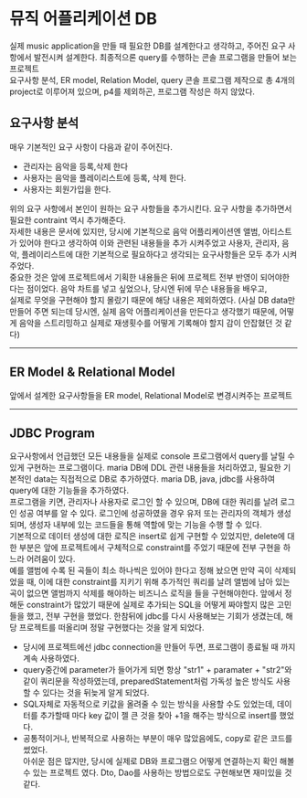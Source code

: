 # 뮤직 어플리케이션 DB  
실제 music application을 만들 때 필요한 DB를 설계한다고 생각하고, 주어진 요구 사항에서 발전시켜 설계한다. 최종적으론 query를 수행하는 콘솔 프로그램을 만들어 보는 프로젝트   
요구사항 분석, ER model, Relation Model, query 콘솔 프로그램 제작으로 총 4개의 project로 이루어져 있으며, p4를 제외하곤, 프로그램 작성은 하지 않았다.    

## 요구사항 분석     
매우 기본적인 요구 사항이 다음과 같이 주어진다.  
* 관리자는 음악을 등록,삭제 한다
* 사용자는 음악을 플레이리스트에 등록, 삭제 한다. 
* 사용자는 회원가입을 한다.     

위의 요구 사항에서 본인이 원하는 요구 사항들을 추가시킨다. 요구 사항을 추가하면서 필요한 contraint 역시 추가해준다.      
자세한 내용은 문서에 있지만, 당시에  기본적으로 음악 어플리케이션엔 앨범, 아티스트가 있어야 한다고 생각하여 이와 관련된 내용들을 추가 시켜주었고 
사용자, 관리자,  음악, 플레이리스트에 대한 기본적으로 필요하다고 생각되는 요구사항들은 모두 추가 시켜주었다.    
중요한 것은 앞에 프로젝트에서 기획한 내용들은 뒤에 프로젝트 전부 반영이 되어야한 다는 점이었다. 음악 차트를 넣고 싶었으나, 당시엔 뒤에 무슨 내용들을 배우고,    
실제로 무엇을 구현해야 할지 몰랐기 때문에 해당 내용은 제외하였다. (사실 DB data만 만들어 주면 되는데 당시엔, 실제 음악 어플리케이션을 만든다고 생각했기 때문에, 
어떻게 음악을 스트리밍하고 실제로 재생횟수를 어떻게 기록해야 할지 감이 안잡혔던 것 같다)   


---

## ER Model & Relational Model   
앞에서 설계한 요구사항들을 ER model, Relational Model로 변경시켜주는 프로젝트  


---

## JDBC Program  
요구사항에서 언급했던 모든 내용들을 실제로 console 프로그램에서 query를 날릴 수 있게 구현하는 프로그램이다.  maria DB에 DDL 관련 내용들을 처리하였고, 필요한 기본적인 data는 직접적으로 DB로 추가하였다.
maria DB, java, jdbc를 사용하여 query에 대한 기능들을 추가하였다.  
프로그램을 키면, 관리자나 사용자로 로그인 할 수 있으며, DB에 대한 쿼리를 날려 로그인 성공 여부를 알 수 있다. 로그인에 성공하였을 경우 유저 또는 관리자의 객체가 생성되며, 생성자 내부에 있는 코드들을 통해   역할에 맞는 기능을 수행 할 수 있다.  
기본적으로 데이터 생성에 대한 로직은 insert로 쉽게 구현할 수 있었지만, delete에 대한 부분은 앞에 프로젝트에서 구체적으로 constraint를 주었기 때문에 전부 구현을 하느라 어려움이 있다.   
예를 앨범에 수록 된 곡들이 최소 하나씩은 있어야 한다고 정해 놨으면 만약 곡이 삭제되었을 때, 이에 대한 constraint를 지키기 위해 추가적인 쿼리를 날려 앨범에 남아 있는 곡이 없으면 앨범까지 삭제를 해야하는 비즈니스 로직을 들을 구현해야한다. 앞에서 정해둔 constraint가 많았기 때문에 실제로 추가되는 SQL을 어떻게 짜야할지 많은 고민들을 했고, 전부 구현을 했었다.
한참뒤에 jdbc를 다시 사용해보는 기회가 생겼는데, 해당 프로젝트를 떠올리며 정말 구현했다는 것을 알게 되었다. 
* 당시에 프로젝트에선 jdbc connection을 만들어 두면, 프로그램이 종료될 때 까지 계속 사용하였다.  
* query중간에 parameter가 들어가게 되면 항상 "str1" + paramater + "str2"와 같이 쿼리문을 작성하였는데, preparedStatement처럼 가독성 높은 방식도 사용할 수 있다는 것을 뒤늦게 알게 되었다.  
* SQL자체로 자동적으로 키값을 올려줄 수 있는 방식을 사용할 수도 있었는데, 데이터를 추가할때 마다 key 값이 젤 큰 것을 찾아 +1을 해주는 방식으로 insert를 했었다.  
* 공통적이거나, 반복적으로 사용하는 부분이 매우 많았음에도, copy로 같은 코드를 썼었다.   
아쉬운 점은 많지만, 당시에 실제로 DB와 프로그램으 어떻게 연결하는지 확인 해볼 수 있는 프로젝트 였다. Dto, Dao를 사용하는 방법으로도 구현해보면 재미있을 것 같다. 

